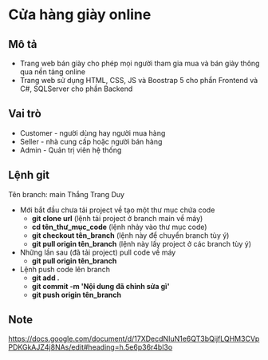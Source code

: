 # Cửa hàng giày online
## Mô tả
* Trang web bán giày cho phép mọi người tham gia mua và bán giày thông qua nền tảng online
* Trang web sử dụng HTML, CSS, JS và Boostrap 5 cho phần Frontend và C#, SQLServer cho phần Backend
## Vai trò
* Customer - người dùng hay người mua hàng
* Seller - nhà cung cấp hoặc người bán hàng
* Admin - Quản trị viên hệ thống
## Lệnh git
Tên branch: main Thắng Trang Duy 
* Mới bắt đầu chưa tải project về tạo một thư mục chứa code
  * **git clone url** (lệnh tải project ở branch main về máy)
  * **cd tên_thư_mục_code** (lệnh nhảy vào thư mục code)
  * **git checkout tên_branch** (lệnh này để chuyển branch tùy ý)
  * **git pull origin tên_branch** (lệnh này lấy project ở các branch tùy ý)
* Những lần sau (đã tải project) pull code về máy
  * **git pull origin tên_branch**
* Lệnh push code lên branch
  * **git add .**
  * **git commit -m 'Nội dung đã chỉnh sửa gì'**
  * **git push origin tên_branch**
## Note
https://docs.google.com/document/d/17XDecdNIuN1e6QT3bQijfLQHM3CVpPDKGkAJZ4j8NAs/edit#heading=h.5e6p36r4bl3o

